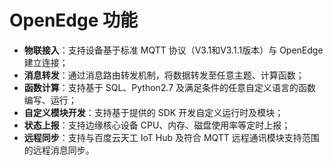 
# OpenEdge 功能

- **物联接入**：支持设备基于标准 MQTT 协议（V3.1和V3.1.1版本）与 OpenEdge 建立连接；
- **消息转发**：通过消息路由转发机制，将数据转发至任意主题、计算函数；
- **函数计算**：支持基于 SQL、Python2.7 及满足条件的任意自定义语言的函数编写、运行；
- **自定义模块开发**：支持基于提供的 SDK 开发自定义运行时及模块；
- **状态上报**：支持边缘核心设备 CPU、内存、磁盘使用率等定时上报；
- **远程同步**：支持与百度云天工 IoT Hub 及符合 MQTT 远程通讯模块支持范围的远程消息同步。